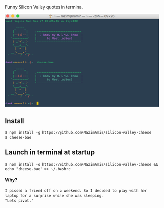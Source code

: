 Funny Silicon Valley quotes in terminal.

![](screenshot.png)

## Install

```
$ npm install -g https://github.com/NazimAmin/silicon-valley-cheese 
$ cheese-bae
```

## Launch in terminal at startup 

```
$ npm install -g https://github.com/NazimAmin/silicon-valley-cheese && echo "cheese-bae" >> ~/.bashrc
```

#### Why? 
```
I pissed a friend off on a weekend. So I decided to play with her laptop for a surprise while she was sleeping. 
"Lets pivot."
```


